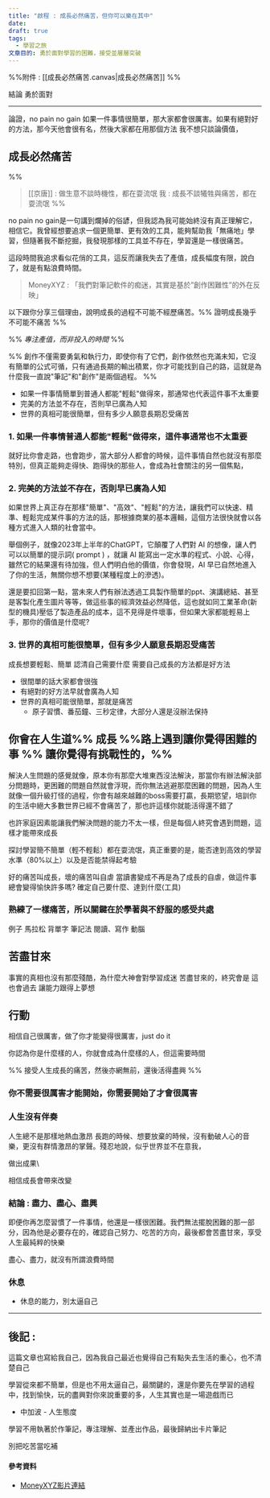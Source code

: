 ```yaml
---
title: "啟程 : 成長必然痛苦，但你可以樂在其中"
date: 
draft: true
tags:
  - 學習之旅
文章目的: 勇於面對學習的困難，接受並層層突破
---
```

%%附件 : [[成長必然痛苦.canvas|成長必然痛苦]] %%

結論 勇於面對

---
論證，no pain no gain 如果一件事情很簡單，那大家都會很厲害。如果有絕對好的方法，那今天他會很有名，然後大家都在用那個方法
我不想只談論價值，

## 成長必然痛苦
%% 
> [[京唐]] : 做生意不談時機性，都在耍流氓
> 我 : 成長不談犧牲與痛苦，都在耍流氓 %%

no pain no gain是一句講到爛掉的俗諺，但我認為我可能始終沒有真正理解它，相信它。我曾經想要追求一個更簡單、更有效的工具，能夠幫助我「無痛地」學習，但隨著我不斷挖掘，我發現那樣的工具並不存在，學習還是一樣很痛苦。

這段時間我追求看似花俏的工具，這反而讓我失去了產值，成長幅度有限，說白了，就是有點浪費時間。

> MoneyXYZ : 「我們對筆記軟件的痴迷，其實是基於”創作困難性”的外在反映」

以下跟你分享三個理由，說明成長的過程不可能不經歷痛苦。%% 證明成長幾乎不可能不痛苦 %%

%% *專注產值，而非投入的時間* %%

%% 創作不僅需要勇氣和執行力，即使你有了它們，創作依然也充滿未知，它沒有簡單的公式可循，只有通過長期的輸出積累，你才可能找到自己的路，這就是為什麼我一直說"筆記"和"創作"是兩個過程。 %%

- 如果一件事情簡單到普通人都能"輕鬆"做得來，那通常也代表這件事不太重要
- 完美的方法並不存在，否則早已廣為人知
- 世界的真相可能很簡單，但有多少人願意長期忍受痛苦

### 1. 如果一件事情普通人都能"輕鬆"做得來，這件事通常也不太重要

就好比你會走路，也會跑步，當大部分人都會的時候，這件事情自然也就沒有那麼特別，但真正能夠走得快、跑得快的那些人，會成為社會關注的另一個焦點，

### 2. 完美的方法並不存在，否則早已廣為人知

如果世界上真正存在那樣"簡單"、"高效"、"輕鬆"的方法，讓我們可以快速、精準、輕鬆完成某件事的方法的話，那根據商業的基本邏輯，這個方法很快就會以各種方式進入人類的社會當中。

舉個例子，就像2023年上半年的ChatGPT，它顛覆了人們對 AI 的想像，讓人們可以以簡單的提示詞( prompt ) ，就讓 AI 能寫出一定水準的程式、小說、心得，雖然它的結果還有待加強，但人們明白他的價值，你會發現，AI 早已自然地進入了你的生活，無關你想不想要(某種程度上的滲透)。

還是要扣回第一點，當未來人們有辦法透過工具製作簡單的ppt、演講總結、甚至是客製化產生圖片等等，做這些事的經濟效益必然降低，這也就如同工業革命(新型的機具)壓低了製造產品的成本，這不見得是件壞事，但如果大家都能輕易上手，那你的價值是什麼呢?

### 3. 世界的真相可能很簡單，但有多少人願意長期忍受痛苦



成長想要輕鬆、簡單
認清自己需要什麼
需要自己成長的方法都是好方法

- 很間單的話大家都會很強
- 有絕對的好方法早就會廣為人知
- 世界的真相可能很簡單，那就是痛苦
	- 原子習慣、番茄鐘、三秒定律，大部分人還是沒辦法保持

## 你會在人生道%% 成長 %%路上遇到讓你覺得困難的事 %% 讓你覺得有挑戰性的，%%
 解決人生問題的感覺就像，原本你有那麼大堆東西沒法解決，那當你有辦法解決部分問題時，更困難的問題自然就會浮現，而你無法逃避那麼困難的問題，因為人生就像一個升級打怪的過程，你會有越來越難的boss需要打贏，長期慾望，培訓你的生活中絕大多數世界已經不會痛苦了，那也許這樣你就能活得還不錯了

也許家庭因素能讓我們解決問題的能力不太一樣，但是每個人終究會遇到問題，這樣才能帶來成長

探討學習簡不簡單（輕不輕鬆）都在耍流氓，真正重要的是，能否達到高效的學習水準（80%以上）以及是否能禁得起考驗



好的痛苦叫成長，壞的痛苦叫自虐
當讀書變成不再是為了成長的自虐，做這件事總會變得愉快許多嗎?
確定自己要什麼、達到什麼(工具)

### 熟練了一樣痛苦，所以關鍵在於學著與不舒服的感受共處

例子
馬拉松
背單字
筆記法
閱讀、寫作
動腦

## 苦盡甘來
事實的真相也沒有那麼殘酷，為什麼大神會對學習成迷
苦盡甘來的，終究會是
這也會過去
讓能力跟得上夢想

## 行動

相信自己很厲害，做了你才能變得很厲害，just do it

你認為你是什麼樣的人，你就會成為什麼樣的人，但這需要時間

%% 接受人生成長的痛苦，然後亦網無前，還後活得盡興 %%
### 你不需要很厲害才能開始，你需要開始了才會很厲害

### 人生沒有伴奏
人生總不是那樣地熱血激昂
長跑的時候、想要放棄的時候，沒有動破人心的音樂，更沒有群情激昂的掌聲。殘忍地說，似乎世界並不在意我，

做出成果\

相信成長會帶來改變
### 結論 : 盡力、盡心、盡興

即便你再怎麼習慣了一件事情，他還是一樣很困難。我們無法擺脫困難的那一部分，因為他是必要存在的，確認自己努力、吃苦的方向，最後都會苦盡甘來，享受人生最純粹的快樂

盡心、盡力，就沒有所謂浪費時間



### 休息

* 休息的能力，別太逼自己



---


## 後記 : 
這篇文章也寫給我自己，因為我自己最近也覺得自己有點失去生活的重心，也不清楚自己

學習從來都不簡單，但是也不用太逼自己，最關鍵的，還是你要先在學習的過程中，找到愉快，玩的盡興對你來說重要的多，人生其實也是一場遊戲而已

* 中加波 - 人生態度

學習不用執著於作筆記，專注理解、並產出作品，最後歸納出卡片筆記


別把吃苦當吃補

#### 參考資料
- [MoneyXYZ影片連結](https://www.youtube.com/watch?v=5kNCcpM61eo)